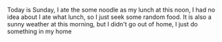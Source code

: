 Today is Sunday, I ate the some noodle as my lunch at this noon, I had no idea about I ate what lunch, so I just seek some random food. It is also a sunny weather at this morning, but I didn't go out of home, I just do something in my home